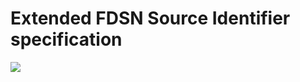 # Extended FDSN Source Identifier specification

![](https://github.com/chad-iris/xFDSN-source-identifiers/workflows/build-sphinx-gh-pages/badge.svg)
